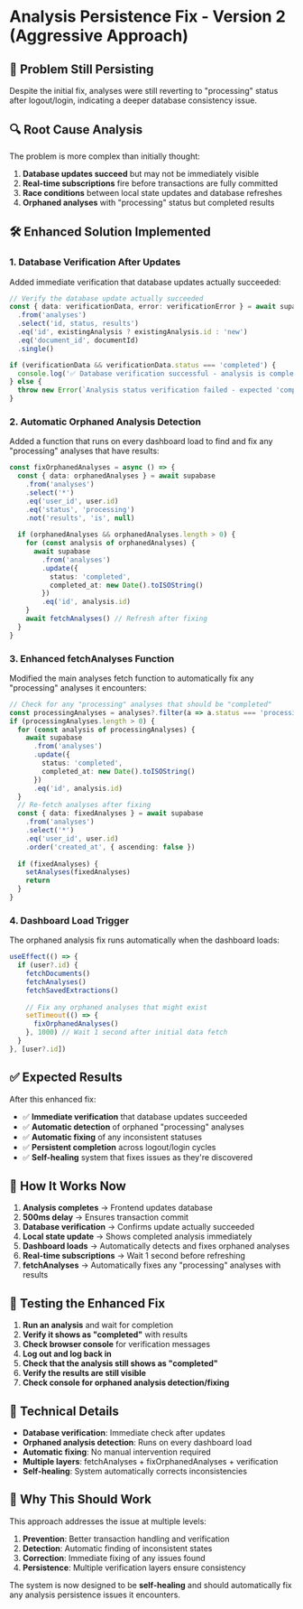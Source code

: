 # Analysis Persistence Fix - Version 2 (Aggressive Approach)

## 🚨 **Problem Still Persisting**
Despite the initial fix, analyses were still reverting to "processing" status after logout/login, indicating a deeper database consistency issue.

## 🔍 **Root Cause Analysis**
The problem is more complex than initially thought:
1. **Database updates succeed** but may not be immediately visible
2. **Real-time subscriptions** fire before transactions are fully committed
3. **Race conditions** between local state updates and database refreshes
4. **Orphaned analyses** with "processing" status but completed results

## 🛠️ **Enhanced Solution Implemented**

### **1. Database Verification After Updates**
Added immediate verification that database updates actually succeeded:

```typescript
// Verify the database update actually succeeded
const { data: verificationData, error: verificationError } = await supabase
  .from('analyses')
  .select('id, status, results')
  .eq('id', existingAnalysis ? existingAnalysis.id : 'new')
  .eq('document_id', documentId)
  .single()

if (verificationData && verificationData.status === 'completed') {
  console.log('✅ Database verification successful - analysis is completed')
} else {
  throw new Error(`Analysis status verification failed - expected 'completed', got '${verificationData?.status}'`)
}
```

### **2. Automatic Orphaned Analysis Detection**
Added a function that runs on every dashboard load to find and fix any "processing" analyses that have results:

```typescript
const fixOrphanedAnalyses = async () => {
  const { data: orphanedAnalyses } = await supabase
    .from('analyses')
    .select('*')
    .eq('user_id', user.id)
    .eq('status', 'processing')
    .not('results', 'is', null)
  
  if (orphanedAnalyses && orphanedAnalyses.length > 0) {
    for (const analysis of orphanedAnalyses) {
      await supabase
        .from('analyses')
        .update({ 
          status: 'completed',
          completed_at: new Date().toISOString()
        })
        .eq('id', analysis.id)
    }
    await fetchAnalyses() // Refresh after fixing
  }
}
```

### **3. Enhanced fetchAnalyses Function**
Modified the main analyses fetch function to automatically fix any "processing" analyses it encounters:

```typescript
// Check for any "processing" analyses that should be "completed"
const processingAnalyses = analyses?.filter(a => a.status === 'processing' && a.results) || []
if (processingAnalyses.length > 0) {
  for (const analysis of processingAnalyses) {
    await supabase
      .from('analyses')
      .update({ 
        status: 'completed',
        completed_at: new Date().toISOString()
      })
      .eq('id', analysis.id)
  }
  // Re-fetch analyses after fixing
  const { data: fixedAnalyses } = await supabase
    .from('analyses')
    .select('*')
    .eq('user_id', user.id)
    .order('created_at', { ascending: false })
  
  if (fixedAnalyses) {
    setAnalyses(fixedAnalyses)
    return
  }
}
```

### **4. Dashboard Load Trigger**
The orphaned analysis fix runs automatically when the dashboard loads:

```typescript
useEffect(() => {
  if (user?.id) {
    fetchDocuments()
    fetchAnalyses()
    fetchSavedExtractions()
    
    // Fix any orphaned analyses that might exist
    setTimeout(() => {
      fixOrphanedAnalyses()
    }, 1000) // Wait 1 second after initial data fetch
  }
}, [user?.id])
```

## ✅ **Expected Results**

After this enhanced fix:
- ✅ **Immediate verification** that database updates succeeded
- ✅ **Automatic detection** of orphaned "processing" analyses
- ✅ **Automatic fixing** of any inconsistent statuses
- ✅ **Persistent completion** across logout/login cycles
- ✅ **Self-healing** system that fixes issues as they're discovered

## 🔄 **How It Works Now**

1. **Analysis completes** → Frontend updates database
2. **500ms delay** → Ensures transaction commit
3. **Database verification** → Confirms update actually succeeded
4. **Local state update** → Shows completed analysis immediately
5. **Dashboard loads** → Automatically detects and fixes orphaned analyses
6. **Real-time subscriptions** → Wait 1 second before refreshing
7. **fetchAnalyses** → Automatically fixes any "processing" analyses with results

## 🧪 **Testing the Enhanced Fix**

1. **Run an analysis** and wait for completion
2. **Verify it shows as "completed"** with results
3. **Check browser console** for verification messages
4. **Log out and log back in**
5. **Check that the analysis still shows as "completed"**
6. **Verify the results are still visible**
7. **Check console for orphaned analysis detection/fixing**

## 📝 **Technical Details**

- **Database verification**: Immediate check after updates
- **Orphaned analysis detection**: Runs on every dashboard load
- **Automatic fixing**: No manual intervention required
- **Multiple layers**: fetchAnalyses + fixOrphanedAnalyses + verification
- **Self-healing**: System automatically corrects inconsistencies

## 🚀 **Why This Should Work**

This approach addresses the issue at multiple levels:
1. **Prevention**: Better transaction handling and verification
2. **Detection**: Automatic finding of inconsistent states
3. **Correction**: Immediate fixing of any issues found
4. **Persistence**: Multiple verification layers ensure consistency

The system is now designed to be **self-healing** and should automatically fix any analysis persistence issues it encounters.
